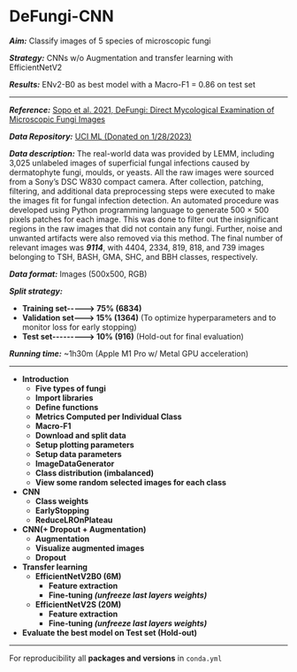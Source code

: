 

# DeFungi-CNN

***Aim:*** Classify images of 5 species of microscopic fungi 

***Strategy:***  CNNs w/o Augmentation and transfer learning with EfficientNetV2

***Results:*** ENv2-B0 as best model with a Macro-F1 = 0.86 on test set

---

***Reference:*** [Sopo et al. 2021, DeFungi: Direct Mycological Examination of Microscopic Fungi Images](https://arxiv.org/abs/2109.07322)  

***Data Repository:*** [UCI ML (Donated on 1/28/2023)](https://archive.ics.uci.edu/dataset/773/defungi) 

***Data description:***
The real-world data was provided by LEMM, including 3,025 unlabeled images of superficial fungal infections caused by dermatophyte fungi, moulds, or yeasts. All the raw images were sourced from a Sony’s DSC W830 compact camera. After collection, patching, filtering, and additional data preprocessing steps were executed to make the images fit for fungal infection detection. An automated procedure was developed using Python programming language to generate 500 × 500 pixels patches for each image. This was done to filter out the insignificant regions in the raw images that did not contain any fungi. Further, noise and unwanted artifacts were also removed via this method. The final number of relevant images was ***9114***, with 4404, 2334, 819, 818, and 739 images belonging to TSH, BASH, GMA, SHC, and BBH classes, respectively.

***Data format:*** Images (500x500, RGB)

***Split strategy:*** 
- **Training set-----> 75% (6834)**
- **Validation set---> 15% (1364)** (To optimize hyperparameters and to monitor loss for early stopping)
- **Test set---------> 10% (916)** (Hold-out for final evaluation)

***Running time:*** ~1h30m (Apple M1 Pro w/ Metal GPU acceleration)

---

- **Introduction**
  - **Five types of fungi**
  - **Import libraries**
  - **Define functions**
  - **Metrics Computed per Individual Class**
  - **Macro-F1**
  - **Download and split data**
  - **Setup plotting parameters**
  - **Setup data parameters**
  - **ImageDataGenerator**
  - **Class distribution (imbalanced)**
  - **View some random selected images for each class**
- **CNN**
  - **Class weights**
  - **EarlyStopping**
  - **ReduceLROnPlateau**
- **CNN(+ Dropout + Augmentation)**
  - **Augmentation**
  - **Visualize augmented images**
  - **Dropout**
- **Transfer learning**
  - **EfficientNetV2B0 (6M)**
    - **Feature extraction**
    - **Fine-tuning *(unfreeze last layers weights)***
  - **EfficientNetV2S (20M)**
    - **Feature extraction**
    - **Fine-tuning *(unfreeze last layers weights)***
- **Evaluate the best model on Test set (Hold-out)**

---

For reproducibility all **packages and versions** in ```conda.yml```
